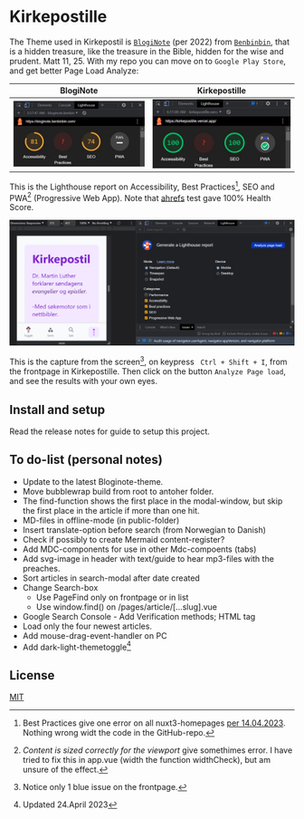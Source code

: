 # Kirkepostille
The Theme used in Kirkepostil is [`BlogiNote`](https://github.com/Benbinbin/BlogiNote) (per 2022) from [`Benbinbin`](https://github.com/Benbinbin), that is a hidden treasure, like the treasure in the Bible, hidden for the wise and prudent. Matt 11, 25. With my repo you can move on to `Google Play Store`, and get better Page Load Analyze:

| BlogiNote | Kirkepostille |
| --- | --- |
|![](https://raw.githubusercontent.com/lovkyndig/kirkepostille/main/public/img/bloginote.jpg) |![](https://raw.githubusercontent.com/lovkyndig/kirkepostille/main/public/img/100lighthouse.jpg)|
This is the Lighthouse report on Accessibility, Best Practices[^1], SEO and PWA[^2] (Progressive Web App). Note that [ahrefs](https://app.ahrefs.com/) test gave 100% Health Score.

![Lighthouse-Metrics](https://raw.githubusercontent.com/lovkyndig/kirkepostille/main/public/img/lighthouse.PNG)

This is the capture from the screen[^3], on keypress ` Ctrl + Shift + I`, from the frontpage in Kirkepostille. Then click on the button `Analyze Page load`, and see the results with your own eyes.

## Install and setup
Read the release notes for guide to setup this project.

## To do-list (personal notes)
- Update to the latest Bloginote-theme.
- Move bubblewrap build from root to antoher folder.
- The find-function shows the first place in the modal-window, but skip the first place in the article if more than one hit.
- MD-files in offline-mode (in public-folder)
- Insert translate-option before search (from Norwegian to Danish)
- Check if possibly to create Mermaid content-register?
- Add MDC-components for use in other Mdc-compoents (tabs)
- Add svg-image in header with text/guide to hear mp3-files with the preaches.
- Sort articles in search-modal after date created
- Change Search-box
  - Use PageFind only on frontpage or in list
  - Use window.find() on /pages/article/[...slug].vue
- Google Search Console - Add Verification methods; HTML tag
- Load only the four newest articles.
- Add mouse-drag-event-handler on PC
- Add dark-light-themetoggle[^4]

## License
[MIT](./LICENSE)

[^1]: Best Practices give one error on all nuxt3-homepages [per 14.04.2023](https://github.com/nuxt/nuxt/discussions/20262). Nothing wrong widt the code in the GitHub-repo.
[^2]: _Content is sized correctly for the viewport_ give somethimes error. I have tried to fix this in app.vue (width the function widthCheck), but am unsure of the effect.
[^3]: Notice only 1 blue issue on the frontpage.
[^4]: Updated 24.April 2023